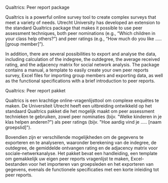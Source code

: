 Qualtrics: Peer report package

Qualtrics is a powerful online survey tool to create complex surveys that meet a variety of needs. Utrecht University has developed an extension to the standard Qualtrics package that makes it possible to use peer assessment techniques, both peer nominations (e.g., “Which children in your class help others?”) and peer ratings (e.g., “How much do you like ….. [group member]”).

In addition, there are several possibilities to export and analyse the data, including calculation of the indegree, the outdegree, the average received rating, and the adjacency matrix for social network analysis. The package contains a manual, a template to easily create your own peer reports survey, Excel files for importing group members and exporting data, as well as the functional specifications with a brief introduction to peer reports.



Qualtrics: Peer report pakket

Qualtrics is een krachtige online-vragenlijsttool om complexe enquêtes te maken. De Universiteit Utrecht heeft een uitbreiding ontwikkeld op het standaard Qualtrics pakket die het mogelijk maakt om peer assessment technieken te gebruiken, zowel peer nominaties (bijv. "Welke kinderen in je klas helpen anderen?") als peer ratings (bijv. "Hoe aardig vind je ..... [naam groepslid]"). 

Bovendien zijn er verschillende mogelijkheden om de gegevens te exporteren en te analyseren, waaronder berekening van de indegree, de outdegree, de gemiddelde ontvangen rating en de adjacency matrix voor sociale-netwerkanalyse. Het pakket bevat een handleiding, een template om gemakkelijk uw eigen peer reports vragenlijst te maken, Excel-bestanden voor het importeren van groepsleden en het exporteren van gegevens, evenals de functionele specificaties met een korte inleiding tot peer reports.

